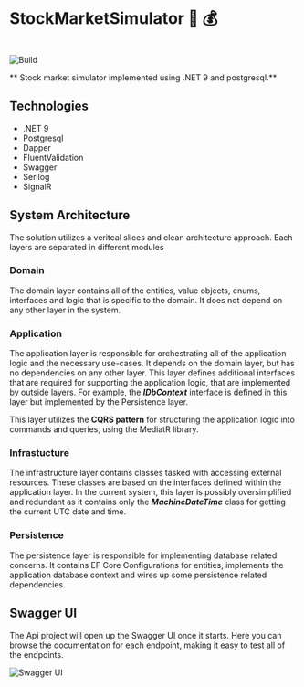 # StockMarketSimulator 💸 💰

\
![Build](https://github.com/thelanmi/rally-simulator/workflows/Build/badge.svg)

** Stock market simulator implemented using .NET 9 and postgresql.**

## Technologies

- .NET 9
- Postgresql
- Dapper
- FluentValidation
- Swagger
- Serilog
- SignalR

## System Architecture

The solution utilizes a veritcal slices and clean architecture approach. Each layers are separated in different modules

### Domain

The domain layer contains all of the entities, value objects, enums, interfaces and logic that is specific to the domain. It does not depend on any other layer in the system.

### Application

The application layer is responsible for orchestrating all of the application logic and the necessary use-cases. It depends on the domain layer, but has no dependencies on any other layer. This layer defines additional interfaces that are required for supporting the application logic, that are implemented by outside layers. For example, the ***IDbContext*** interface is defined in this layer but implemented by the Persistence layer.

This layer utilizes the **CQRS pattern** for structuring the application logic into commands and queries, using the MediatR library.

### Infrastucture

The infrastructure layer contains classes tasked with accessing external resources. These classes are based on the interfaces defined within the application layer. In the current system, this layer is possibly oversimplified and redundant as it contains only the ***MachineDateTime*** class for getting the current UTC date and time.

### Persistence

The persistence layer is responsible for implementing database related concerns. It contains EF Core Configurations for entities, implements the application database context and wires up some persistence related dependencies.

## Swagger UI

The Api project will open up the Swagger UI once it starts. Here you can browse the documentation for each endpoint, making it easy to test all of the endpoints.

![Swagger UI](images/swagger_ui.png)

